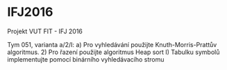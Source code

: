# IFJ2016
Projekt VUT FIT - IFJ 2016

Tym 051, varianta a/2/I:
a) Pro vyhledávání použijte Knuth-Morris-Prattův algoritmus.
2) Pro řazení použijte algoritmus Heap sort
I) Tabulku symbolů implementujte pomocí binárního vyhledávacího stromu
